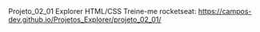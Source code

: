 Projeto_02_01 Explorer HTML/CSS Treine-me rocketseat: https://campos-dev.github.io/Projetos_Explorer/projeto_02_01/
